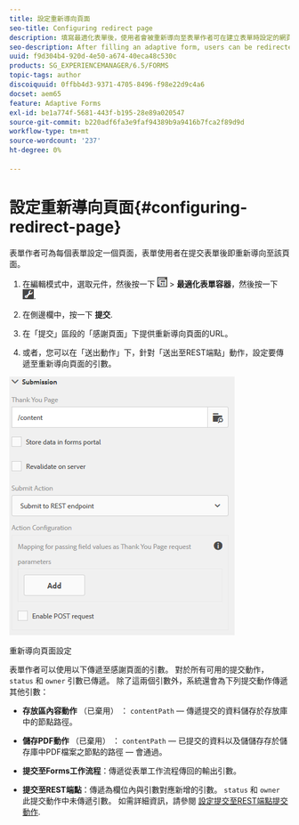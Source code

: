 ```yaml
---
title: 設定重新導向頁面
seo-title: Configuring redirect page
description: 填寫最適化表單後，使用者會被重新導向至表單作者可在建立表單時設定的網頁。
seo-description: After filling an adaptive form, users can be redirected to a webpage that form authors can configure while creating the form.
uuid: f9d304b4-920d-4e50-a674-40eca48c530c
products: SG_EXPERIENCEMANAGER/6.5/FORMS
topic-tags: author
discoiquuid: 0ffbb4d3-9371-4705-8496-f98e22d9c4a6
docset: aem65
feature: Adaptive Forms
exl-id: be1a774f-5681-443f-b195-28e89a020547
source-git-commit: b220adf6fa3e9faf94389b9a9416b7fca2f89d9d
workflow-type: tm+mt
source-wordcount: '237'
ht-degree: 0%

---
```


# 設定重新導向頁面{#configuring-redirect-page}

表單作者可為每個表單設定一個頁面，表單使用者在提交表單後即重新導向至該頁面。

1. 在編輯模式中，選取元件，然後按一下 ![欄位層級](assets/field-level.png) > **最適化表單容器**，然後按一下 ![cmppr](assets/cmppr.png).

1. 在側邊欄中，按一下 **提交**.

1. 在「提交」區段的「感謝頁面」下提供重新導向頁面的URL。
1. 或者，您可以在「送出動作」下，針對「送出至REST端點」動作，設定要傳遞至重新導向頁面的引數。

![重新導向頁面設定](assets/thank-you-setting-1.png)

重新導向頁面設定

表單作者可以使用以下傳遞至感謝頁面的引數。 對於所有可用的提交動作， `status` 和 `owner` 引數已傳遞。 除了這兩個引數外，系統還會為下列提交動作傳遞其他引數：

* **存放區內容動作** （已棄用） ： `contentPath` — 傳遞提交的資料儲存於存放庫中的節點路徑。

* **儲存PDF動作** （已棄用） ： `contentPath` — 已提交的資料以及儲儲存存於儲存庫中PDF檔案之節點的路徑 — 會通過。

* **提交至Forms工作流程**：傳遞從表單工作流程傳回的輸出引數。

* **提交至REST端點**：傳遞為欄位內與引數對應新增的引數。 `status` 和 `owner` 此提交動作中未傳遞引數。 如需詳細資訊，請參閱 [設定提交至REST端點提交動作](../../forms/using/configuring-submit-actions.md).
